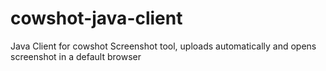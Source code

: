 cowshot-java-client
===================

Java Client for cowshot
Screenshot tool, uploads automatically and opens screenshot in a default browser
